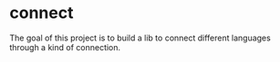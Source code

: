 # connect

The goal of this project is to build a lib to connect different languages through a kind of connection.
